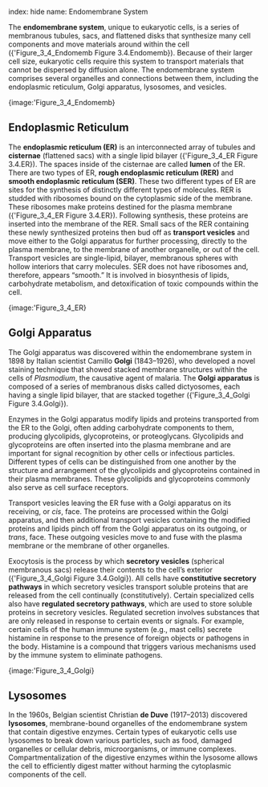 index: hide
name: Endomembrane System

The  **endomembrane system**, unique to eukaryotic cells, is a series of membranous tubules, sacs, and flattened disks that synthesize many cell components and move materials around within the cell ({'Figure_3_4_Endomemb Figure 3.4.Endomemb}). Because of their larger cell size, eukaryotic cells require this system to transport materials that cannot be dispersed by diffusion alone. The endomembrane system comprises several organelles and connections between them, including the endoplasmic reticulum, Golgi apparatus, lysosomes, and vesicles.


{image:'Figure_3_4_Endomemb}
        

## Endoplasmic Reticulum

The  **endoplasmic reticulum (ER)** is an interconnected array of tubules and  **cisternae** (flattened sacs) with a single lipid bilayer ({'Figure_3_4_ER Figure 3.4.ER}). The spaces inside of the cisternae are called  **lumen** of the ER. There are two types of ER,  **rough endoplasmic reticulum (RER)** and  **smooth endoplasmic reticulum (SER)**. These two different types of ER are sites for the synthesis of distinctly different types of molecules. RER is studded with ribosomes bound on the cytoplasmic side of the membrane. These ribosomes make proteins destined for the plasma membrane ({'Figure_3_4_ER Figure 3.4.ER}). Following synthesis, these proteins are inserted into the membrane of the RER. Small sacs of the RER containing these newly synthesized proteins then bud off as  **transport vesicles** and move either to the Golgi apparatus for further processing, directly to the plasma membrane, to the membrane of another organelle, or out of the cell. Transport vesicles are single-lipid, bilayer, membranous spheres with hollow interiors that carry molecules. SER does not have ribosomes and, therefore, appears “smooth.” It is involved in biosynthesis of lipids, carbohydrate metabolism, and detoxification of toxic compounds within the cell.


{image:'Figure_3_4_ER}
        

## Golgi Apparatus

The Golgi apparatus was discovered within the endomembrane system in 1898 by Italian scientist Camillo  **Golgi** (1843–1926), who developed a novel staining technique that showed stacked membrane structures within the cells of  *Plasmodium*, the causative agent of malaria. The  **Golgi apparatus** is composed of a series of membranous disks called dictyosomes, each having a single lipid bilayer, that are stacked together ({'Figure_3_4_Golgi Figure 3.4.Golgi}).

Enzymes in the Golgi apparatus modify lipids and proteins transported from the ER to the Golgi, often adding carbohydrate components to them, producing glycolipids, glycoproteins, or proteoglycans. Glycolipids and glycoproteins are often inserted into the plasma membrane and are important for signal recognition by other cells or infectious particles. Different types of cells can be distinguished from one another by the structure and arrangement of the glycolipids and glycoproteins contained in their plasma membranes. These glycolipids and glycoproteins commonly also serve as cell surface receptors.

Transport vesicles leaving the ER fuse with a Golgi apparatus on its receiving, or  *cis*, face. The proteins are processed within the Golgi apparatus, and then additional transport vesicles containing the modified proteins and lipids pinch off from the Golgi apparatus on its outgoing, or  *trans*, face. These outgoing vesicles move to and fuse with the plasma membrane or the membrane of other organelles.

Exocytosis is the process by which  **secretory vesicles** (spherical membranous sacs) release their contents to the cell’s exterior ({'Figure_3_4_Golgi Figure 3.4.Golgi}). All cells have  **constitutive secretory pathways** in which secretory vesicles transport soluble proteins that are released from the cell continually (constitutively). Certain specialized cells also have  **regulated secretory pathways**, which are used to store soluble proteins in secretory vesicles. Regulated secretion involves substances that are only released in response to certain events or signals. For example, certain cells of the human immune system (e.g., mast cells) secrete histamine in response to the presence of foreign objects or pathogens in the body. Histamine is a compound that triggers various mechanisms used by the immune system to eliminate pathogens.


{image:'Figure_3_4_Golgi}
        

## Lysosomes

In the 1960s, Belgian scientist Christian  **de Duve** (1917–2013) discovered  **lysosomes**, membrane-bound organelles of the endomembrane system that contain digestive enzymes. Certain types of eukaryotic cells use lysosomes to break down various particles, such as food, damaged organelles or cellular debris, microorganisms, or immune complexes. Compartmentalization of the digestive enzymes within the lysosome allows the cell to efficiently digest matter without harming the cytoplasmic components of the cell.
